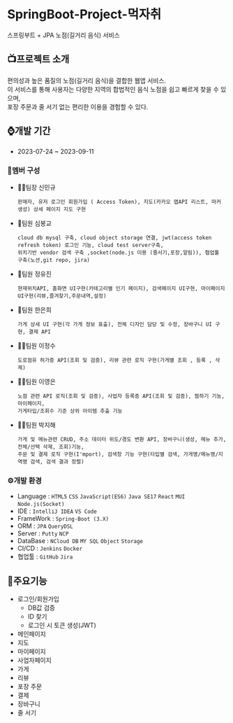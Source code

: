# SpringBoot-Project-먹자취
스프링부트 + JPA 노점(길거리 음식) 서비스
## 📺프로젝트 소개
편의성과 높은 품질의 노점(길거리 음식)을 결합한 웹앱 서비스.</br>
이 서비스를 통해 사용자는 다양한 지역의 합법적인 음식 노점을 쉽고 빠르게 찾을 수 있으며,</br> 포장 주문과 줄 서기 없는 편리한 이용을 경험할 수 있다.
## ⌚개발 기간
- 2023-07-24 ~ 2023-09-11

### 👫멤버 구성
- 👨‍🦱팀장 신민규
  
      판매자, 유저 로그인 회원가입 ( Access Token), 지도(카카오 맵API 리스트, 마커 생성) 상세 페이지 지도 구현

- 👦팀원 심봉교
  
      cloud db mysql 구축, cloud object storage 연결, jwt(access token refresh token) 로그인 기능, cloud test server구축,
      위치기반 vendor 검색 구축 ,socket(node.js 이용 (줄서기,포장,알림)), 협업툴 구축(노션,git repo, jira)
 
- 👧팀원 정유진
  
      현재위치API, 홈화면 UI구현(카테고리별 인기 페이지), 검색페이지 UI구현, 마이페이지 UI구현(리뷰,즐겨찾기,주문내역,설정)
  
- 👩팀원 한은희
 
      가게 상세 UI 구현(각 가게 정보 표출), 전체 디자인 담당 및 수정, 장바구니 UI 구현, 결제 API
  
- 🧑‍🦱팀원 이정수
  
      도로점유 허가증 API(조회 및 검증), 리뷰 관련 로직 구현(가게별 조회 , 등록 , 삭제)

- 👩‍🦰팀원 이영은

      노점 관련 API 로직(조회 및 검증), 사업자 등록증 API(조회 및 검증), 찜하기 기능, 마이페이지,
      가게타입/조회수 기준 상위 아이템 추출 기능

- 👱‍♀️팀원 박지해
  
      가게 및 메뉴관련 CRUD, 주소 데이터 위도/경도 변환 API, 장바구니(생성, 메뉴 추가, 전체/선택 삭제, 조회)기능,
      주문 및 결제 로직 구현(I'mport), 검색창 기능 구현(타입별 검색, 가게명/메뉴명/지역명 검색, 검색 결과 정렬)

### ⚙개발 환경
- Language : `HTML5` `CSS` `JavaScript(ES6)` `Java SE17` `React` `MUI` `Node.js(Socket)`
- IDE : `IntelliJ IDEA` `VS Code`
- FrameWork : `Spring-Boot (3.X)`
- ORM : `JPA` `QueryDSL`
- Server : `Putty` `NCP`
- DataBase : `NCloud DB` `MY SQL` `Object` `Storage`
- CI/CD : `Jenkins` `Docker`
- 협업툴 : `GitHub` `Jira`

## 📌주요기능
* 로그인/회원가입
  * DB값 검증
  * ID 찾기
  * 로그인 시 토큰 생성(JWT)
* 메인페이지
* 지도
* 마이페이지
* 사업자페이지
* 가게
* 리뷰
* 포장 주문
* 결제
* 장바구니
* 줄 서기
